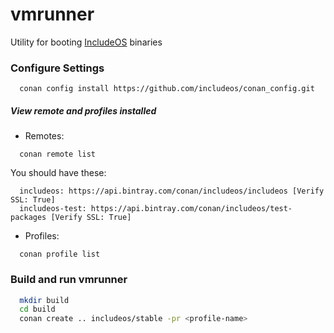 # vmrunner
Utility for booting [IncludeOS](https://github.com/includeos/includeos) binaries

### Configure Settings

```
  conan config install https://github.com/includeos/conan_config.git
```

##### View remote and profiles installed

* Remotes:
```
  conan remote list
```
You should have these:

```
  includeos: https://api.bintray.com/conan/includeos/includeos [Verify SSL: True]
  includeos-test: https://api.bintray.com/conan/includeos/test-packages [Verify SSL: True]
```

* Profiles:

```
  conan profile list
```


### Build and run vmrunner

```bash
  mkdir build
  cd build
  conan create .. includeos/stable -pr <profile-name>
```
